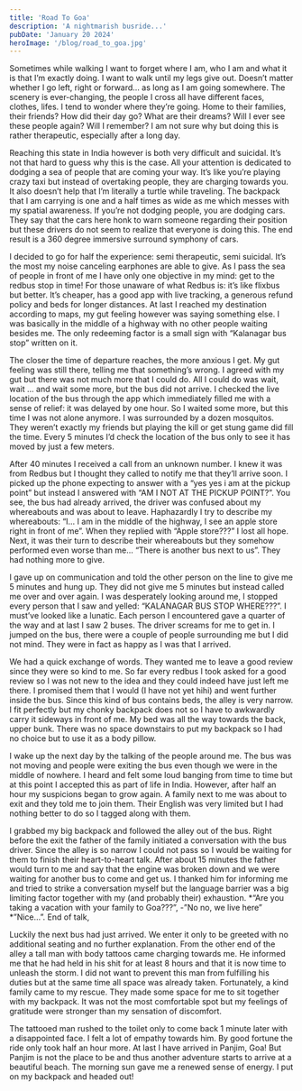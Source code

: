 ```yaml
---
title: 'Road To Goa'
description: 'A nightmarish busride...'
pubDate: 'January 20 2024'
heroImage: '/blog/road_to_goa.jpg'
---
```


Sometimes while walking I want to forget where I am, who I am and what it is that I’m exactly doing. I want to walk until my legs give out. Doesn’t matter whether I go left, right or forward… as long as I am going somewhere. The scenery is ever-changing, the people I cross all have different faces, clothes, lifes. I tend to wonder where they’re going. Home to their families, their friends? How did their day go? What are their dreams? Will I ever see these people again? Will I remember? I am not sure why but doing this is rather therapeutic, especially after a long day.

Reaching this state in India however is both very difficult and suicidal. It’s not that hard to guess why this is the case. All your attention is dedicated to dodging a sea of people that are coming your way. It’s like you’re playing crazy taxi but instead of overtaking people, they are charging towards you. It also doesn’t help that I’m literally a turtle while traveling. The backpack that I am carrying is one and a half times as wide as me which messes with my spatial awareness. If you’re not dodging people, you are dodging cars. They say that the cars here honk to warn someone regarding their position but these drivers do not seem to realize that everyone is doing this. The end result is a 360 degree immersive surround symphony of cars.

I decided to go for half the experience: semi therapeutic, semi suicidal. It’s the most my noise canceling earphones are able to give. As I pass the sea of people in front of me I have only one objective in my mind: get to the redbus stop in time! For those unaware of what Redbus is: it’s like flixbus but better. It’s cheaper, has a good app with live tracking, a generous refund policy and beds for longer distances. At last I reached my destination according to maps, my gut feeling however was saying something else. I was basically in the middle of a highway with no other people waiting besides me. The only redeeming factor is a small sign with “Kalanagar bus stop” written on it.

The closer the time of departure reaches, the more anxious I get. My gut feeling was still there, telling me that something’s wrong. I agreed with my gut but there was not much more that I could do. All I could do was wait, wait … and wait some more, but the bus did not arrive. I checked the live location of the bus through the app which immediately filled me with a sense of relief: it was delayed by one hour. So I waited some more, but this time I was not alone anymore. I was surrounded by a dozen mosquitos. They weren’t exactly my friends but playing the kill or get stung game did fill the time. Every 5 minutes I’d check the location of the bus only to see it has moved by just a few meters.

After 40 minutes I received a call from an unknown number. I knew it was from Redbus but I thought they called to notify me that they’ll arrive soon. I picked up the phone expecting to answer with a “yes yes i am at the pickup point” but instead I answered with “AM I NOT AT THE PICKUP POINT?”. You see, the bus had already arrived, the driver was confused about my whereabouts and was about to leave. Haphazardly I try to describe my whereabouts: “I… I am in the middle of the highway, I see an apple store right in front of me”. When they replied with “Apple store???” I lost all hope. Next, it was their turn to describe their whereabouts but they somehow performed even worse than me… “There is another bus next to us”. They had nothing more to give.

I gave up on communication and told the other person on the line to give me 5 minutes and hung up. They did not give me 5 minutes but instead called me over and over again. I was desperately looking around me, I stopped every person that I saw and yelled: “KALANAGAR BUS STOP WHERE???”. I must’ve looked like a lunatic. Each person I encountered gave a quarter of the way and at last I saw 2 buses. The driver screams for me to get in. I jumped on the bus, there were a couple of people surrounding me but I did not mind. They were in fact as happy as I was that I arrived.

We had a quick exchange of words. They wanted me to leave a good review since they were so kind to me. So far every redbus I took asked for a good review so I was not new to the idea and they could indeed have just left me there. I promised them that I would (I have not yet hihi) and went further inside the bus. Since this kind of bus contains beds, the alley is very narrow. I fit perfectly but my chonky backpack does not so I have to awkwardly carry it sideways in front of me. My bed was all the way towards the back, upper bunk. There was no space downstairs to put my backpack so I had no choice but to use it as a body pillow.

I wake up the next day by the talking of the people around me. The bus was not moving and people were exiting the bus even though we were in the middle of nowhere. I heard and felt some loud banging from time to time but at this point I accepted this as part of life in India. However, after half an hour my suspicions began to grow again. A family next to me was about to exit and they told me to join them. Their English was very limited but I had nothing better to do so I tagged along with them.

I grabbed my big backpack and followed the alley out of the bus. Right before the exit the father of the family initiated a conversation with the bus driver. Since the alley is so narrow I could not pass so I would be waiting for them to finish their heart-to-heart talk. After about 15 minutes the father would turn to me and say that the engine was broken down and we were waiting for another bus to come and get us. I thanked him for informing me and tried to strike a conversation myself but the language barrier was a big limiting factor together with my (and probably their) exhaustion. *“Are you taking a vacation with your family to Goa???”, -”No no, we live here” *”Nice…”. End of talk,

Luckily the next bus had just arrived. We enter it only to be greeted with no additional seating and no further explanation. From the other end of the alley a tall man with body tattoos came charging towards me. He informed me that he had held in his shit for at least 8 hours and that it is now time to unleash the storm. I did not want to prevent this man from fulfilling his duties but at the same time all space was already taken. Fortunately, a kind family came to my rescue. They made some space for me to sit together with my backpack. It was not the most comfortable spot but my feelings of gratitude were stronger than my sensation of discomfort.

The tattooed man rushed to the toilet only to come back 1 minute later with a disappointed face. I felt a lot of empathy towards him. By good fortune the ride only took half an hour more. At last I have arrived in Panjim, Goa! But Panjim is not the place to be and thus another adventure starts to arrive at a beautiful beach. The morning sun gave me a renewed sense of energy. I put on my backpack and headed out!